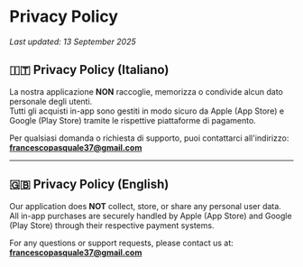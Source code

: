 # Privacy Policy

_Last updated: 13 September 2025_

## 🇮🇹 Privacy Policy (Italiano)

La nostra applicazione **NON** raccoglie, memorizza o condivide alcun dato personale degli utenti.  
Tutti gli acquisti in-app sono gestiti in modo sicuro da Apple (App Store) e Google (Play Store) tramite le rispettive piattaforme di pagamento.  

Per qualsiasi domanda o richiesta di supporto, puoi contattarci all'indirizzo: **francescopasquale37@gmail.com**

---

## 🇬🇧 Privacy Policy (English)

Our application does **NOT** collect, store, or share any personal user data.  
All in-app purchases are securely handled by Apple (App Store) and Google (Play Store) through their respective payment systems.  

For any questions or support requests, please contact us at: **francescopasquale37@gmail.com**

